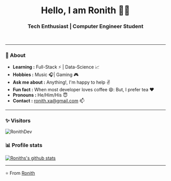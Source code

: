 <h1 align="center"> Hello, I am Ronith 👨‍💻 </h1>

<h3 align="center">  Tech Enthusiast | Computer Engineer Student</h3> <br>

 
---------------------------------------------------------------------------------------------------------------------------------------------------------------------------------
### 🤔 About 
-  **Learning :** Full-Stack :zap: | Data-Science 📈 
-  **Hobbies :**  Music :headphones:| Gaming 🎮
-  **Ask me about :** Anything!, I'm happy to help :v:
-  **Fun fact :** When most developer loves coffee 😄: But, I prefer tea ♥️
-  **Pronouns :** He/Him/His :innocent:
-  **Contact :**  ronith.xa@gmail.com 📫

---------------------------------------------------------------------------------------------------------------------------------------------------------------------------------
### ✨ Visitors 

<p align="left"> <img src="https://komarev.com/ghpvc/?username=RonithDev" alt="RonithDev" /> </p>

### 📊 Profile stats

[![Roniths's github stats](https://github-readme-stats.vercel.app/api?username=Ronithdev&show_icons=true&title_color=fff&icon_color=79ff97&text_color=9f9f9f&bg_color=151515)](https://github.com/RonithDev/github-readme-stats)

-------------------------------------------------------------------------------------------------------------------------------------------------------------------------------

⭐️ From [Ronith](http://www.github.com/RonithDev)
